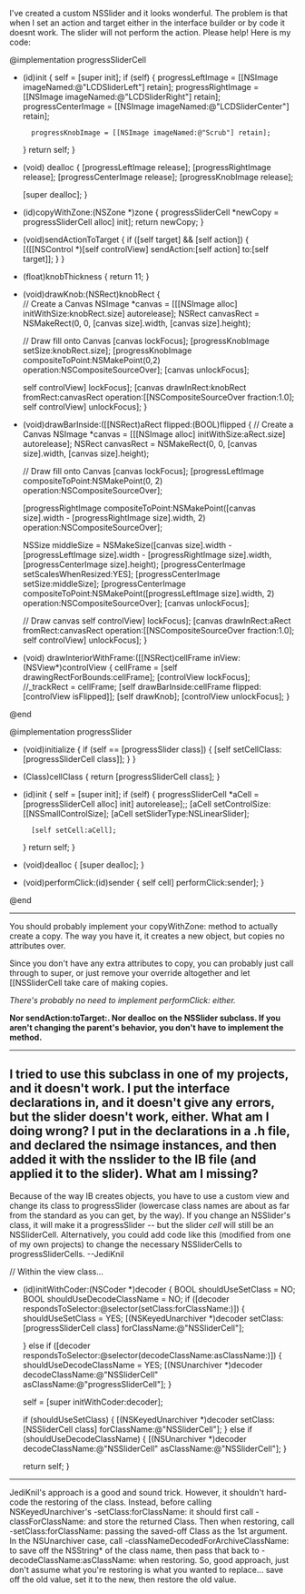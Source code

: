I've created a custom NSSlider and it looks wonderful. The problem is that when I set an action and target either in the interface builder or by code it doesnt work. The slider will not perform the action. Please help! Here is my code:

    
@implementation progressSliderCell

- (id)init 
{
	self = [super init];
    if (self) {
		progressLeftImage = [[NSImage imageNamed:@"LCDSliderLeft"] retain];
		progressRightImage = [[NSImage imageNamed:@"LCDSliderRight"] retain];
		progressCenterImage = [[NSImage imageNamed:@"LCDSliderCenter"] retain];
		
		progressKnobImage = [[NSImage imageNamed:@"Scrub"] retain];
    }
    return self;
}

- (void) dealloc
{
	[progressLeftImage release];
	[progressRightImage release];
	[progressCenterImage release];
	[progressKnobImage release];
	
	[super dealloc];
}

- (id)copyWithZone:(NSZone *)zone {
    progressSliderCell *newCopy = progressSliderCell alloc] init];
    return newCopy;
}

- (void)sendActionToTarget {
    if ([self target] && [self action]) {
        [([[NSControl *)[self controlView] sendAction:[self action] to:[self target]];
    }
}

- (float)knobThickness
{
	return 11;
}

- (void)drawKnob:(NSRect)knobRect
{	
	// Create a Canvas
	NSImage *canvas = [[[NSImage alloc] initWithSize:knobRect.size] autorelease];
	NSRect canvasRect = NSMakeRect(0, 0, [canvas size].width, [canvas size].height);
	
	// Draw fill onto Canvas
	[canvas lockFocus];
	[progressKnobImage setSize:knobRect.size];
	[progressKnobImage compositeToPoint:NSMakePoint(0,2)
							  operation:NSCompositeSourceOver];
	[canvas unlockFocus];
	
	self controlView] lockFocus];
	[canvas drawInRect:knobRect
			  fromRect:canvasRect
			 operation:[[NSCompositeSourceOver
			  fraction:1.0];
	self controlView] unlockFocus];
}

- (void)drawBarInside:([[NSRect)aRect flipped:(BOOL)flipped
{
	// Create a Canvas
	NSImage *canvas = [[[NSImage alloc] initWithSize:aRect.size] autorelease];
	NSRect canvasRect = NSMakeRect(0, 0, [canvas size].width, [canvas size].height);
	
	// Draw fill onto Canvas
	[canvas lockFocus];
	[progressLeftImage compositeToPoint:NSMakePoint(0, 2) 
							 operation:NSCompositeSourceOver];
	
	[progressRightImage compositeToPoint:NSMakePoint([canvas size].width - [progressRightImage size].width, 2) 
							   operation:NSCompositeSourceOver];
	
	NSSize middleSize = NSMakeSize([canvas size].width - [progressLeftImage size].width - [progressRightImage size].width, [progressCenterImage size].height);
	[progressCenterImage setScalesWhenResized:YES];
	[progressCenterImage setSize:middleSize];
	[progressCenterImage compositeToPoint:NSMakePoint([progressLeftImage size].width, 2) 
								operation:NSCompositeSourceOver];
	[canvas unlockFocus];
		
	// Draw canvas
	self controlView] lockFocus];
	[canvas drawInRect:aRect
			  fromRect:canvasRect
			 operation:[[NSCompositeSourceOver
			  fraction:1.0];
	self controlView] unlockFocus];
}

- (void) drawInteriorWithFrame:([[NSRect)cellFrame inView:(NSView*)controlView {
    cellFrame = [self drawingRectForBounds:cellFrame];
    [controlView lockFocus];
    //_trackRect = cellFrame;
    [self drawBarInside:cellFrame flipped:[controlView isFlipped]];
    [self drawKnob];
    [controlView unlockFocus];
}

@end

@implementation progressSlider

+ (void)initialize {
    if (self == [progressSlider class]) {
        [self setCellClass:[progressSliderCell class]];
    }
}

+ (Class)cellClass {
    return [progressSliderCell class];
}

- (id)init
{
	self = [super init];
	if (self) {
		progressSliderCell *aCell = [progressSliderCell alloc] init] autorelease];;
		[aCell setControlSize:[[NSSmallControlSize];
		[aCell setSliderType:NSLinearSlider];
		
		[self setCell:aCell];
	}
	return self;
}

- (void)dealloc
{
	[super dealloc];
}

- (void)performClick:(id)sender {
    self cell] performClick:sender];
}

@end


----

You should probably implement your     copyWithZone: method to actually create a copy. The way you have it, it creates a new object, but copies no attributes over.

Since you don't have any extra attributes to copy, you can probably just call through to     super, or just remove your override altogether and let [[NSSliderCell take care of making copies.

*There's probably no need to implement     performClick: either.*

**Nor     sendAction:toTarget:.  Nor dealloc on the NSSlider subclass.  If you aren't changing the parent's behavior, you don't have to implement the method.**

----

I tried to use this subclass in one of my projects, and it doesn't work. I put the interface declarations in, and it doesn't give any errors, but the slider doesn't work, either. What am I doing wrong? I put in the declarations in a .h file, and declared the nsimage instances, and then added it with the nsslider to the IB file (and applied it to the slider). What am I missing?
----
Because of the way IB creates objects, you have to use a custom view and change its class to progressSlider (lowercase class names are about as far from the standard as you can get, by the way). If you change an NSSlider's class, it will make it a progressSlider -- but the slider *cell* will still be an NSSliderCell. Alternatively, you could add code like this (modified from one of my own projects) to change the necessary NSSliderCell<nowiki/>s to progressSliderCells. --JediKnil
    
// Within the view class...

- (id)initWithCoder:(NSCoder *)decoder
{
	BOOL shouldUseSetClass = NO;
	BOOL shouldUseDecodeClassName = NO;
	if ([decoder respondsToSelector:@selector(setClass:forClassName:)]) {
		shouldUseSetClass = YES;
		[(NSKeyedUnarchiver *)decoder setClass:[progressSliderCell class] forClassName:@"NSSliderCell"];
		
	} else if ([decoder respondsToSelector:@selector(decodeClassName:asClassName:)]) {
		shouldUseDecodeClassName = YES;
		[(NSUnarchiver *)decoder decodeClassName:@"NSSliderCell" asClassName:@"progressSliderCell"];
	}

	self = [super initWithCoder:decoder];

	if (shouldUseSetClass) {
		[(NSKeyedUnarchiver *)decoder setClass:[NSSliderCell class] forClassName:@"NSSliderCell"];
	} else if (shouldUseDecodeClassName) {
		[(NSUnarchiver *)decoder decodeClassName:@"NSSliderCell" asClassName:@"NSSliderCell"];
	}
	
	return self;
}


----
JediKnil's approach is a good and sound trick. However, it shouldn't hard-code the restoring of the class. Instead, before calling NSKeyedUnarchiver's -setClass:forClassName: it should first call -classForClassName: and store the returned Class. Then when restoring, call -setClass:forClassName: passing the saved-off Class as the 1st argument.  In the NSUnarchiver case, call -classNameDecodedForArchiveClassName: to save off the NSString* of the class name, then pass that back to -decodeClassName:asClassName: when restoring.  So, good approach, just don't assume what you're restoring is what you wanted to replace... save off the old value, set it to the new, then restore the old value.
